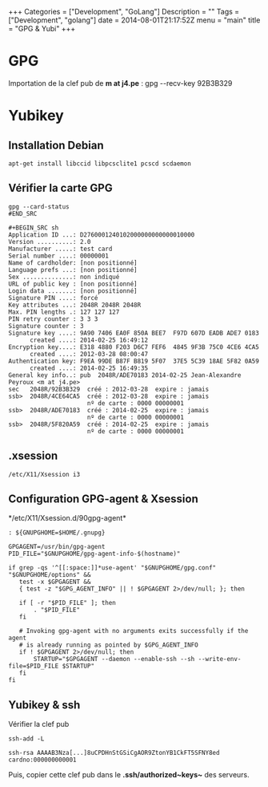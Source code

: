 +++
Categories = ["Development", "GoLang"]
Description = ""
Tags = ["Development", "golang"]
date = 2014-08-01T21:17:52Z
menu = "main"
title = "GPG & Yubi"
+++

GPG
===

Importation de la clef pub de **m at j4.pe** : gpg --recv-key 92B3B329

Yubikey
=======

Installation Debian
-------------------

``` {.bash}
apt-get install libccid libpcsclite1 pcscd scdaemon
```

Vérifier la carte GPG
---------------------

``` {.bash}
gpg --card-status
#END_SRC

#+BEGIN_SRC sh
Application ID ...: D2760001240102000000000000010000
Version ..........: 2.0
Manufacturer .....: test card
Serial number ....: 00000001
Name of cardholder: [non positionné]
Language prefs ...: [non positionné]
Sex ..............: non indiqué
URL of public key : [non positionné]
Login data .......: [non positionné]
Signature PIN ....: forcé
Key attributes ...: 2048R 2048R 2048R
Max. PIN lengths .: 127 127 127
PIN retry counter : 3 3 3
Signature counter : 3
Signature key ....: 9A90 7406 EA0F 850A BEE7  F97D 607D EADB ADE7 0183
      created ....: 2014-02-25 16:49:12
Encryption key....: E318 4880 F203 D6C7 FEF6  4845 9F3B 75C0 4CE6 4CA5
      created ....: 2012-03-28 08:00:47
Authentication key: F9EA 99DE B87F B819 5F07  37E5 5C39 18AE 5F82 0A59
      created ....: 2014-02-25 16:49:35
General key info..: pub  2048R/ADE70183 2014-02-25 Jean-Alexandre Peyroux <m at j4.pe>
sec   2048R/92B3B329  créé : 2012-03-28  expire : jamais    
ssb>  2048R/4CE64CA5  créé : 2012-03-28  expire : jamais    
                      nº de carte : 0000 00000001
ssb>  2048R/ADE70183  créé : 2014-02-25  expire : jamais    
                      nº de carte : 0000 00000001
ssb>  2048R/5F820A59  créé : 2014-02-25  expire : jamais    
                      nº de carte : 0000 00000001
```

.xsession
---------

``` {.bash}
/etc/X11/Xsession i3
```

Configuration GPG-agent & Xsession
----------------------------------

\*/etc/X11/Xsession.d/90gpg-agent\*

``` {.bash}
: ${GNUPGHOME=$HOME/.gnupg}

GPGAGENT=/usr/bin/gpg-agent
PID_FILE="$GNUPGHOME/gpg-agent-info-$(hostname)"

if grep -qs '^[[:space:]]*use-agent' "$GNUPGHOME/gpg.conf" "$GNUPGHOME/options" &&
   test -x $GPGAGENT &&
   { test -z "$GPG_AGENT_INFO" || ! $GPGAGENT 2>/dev/null; }; then

   if [ -r "$PID_FILE" ]; then
       . "$PID_FILE"
   fi

   # Invoking gpg-agent with no arguments exits successfully if the agent
   # is already running as pointed by $GPG_AGENT_INFO
   if ! $GPGAGENT 2>/dev/null; then
       STARTUP="$GPGAGENT --daemon --enable-ssh --sh --write-env-file=$PID_FILE $STARTUP"
   fi
fi
```

Yubikey & ssh
-------------

Vérifier la clef pub

``` {.bash}
ssh-add -L
```

``` {.bash}
ssh-rsa AAAAB3Nza[...]8uCPDHnStGSiCgAOR9ZtonYB1CkFT5SFNY8ed
cardno:000000000001
```

Puis, copier cette clef pub dans le **.ssh/authorized~keys~** des
serveurs.

